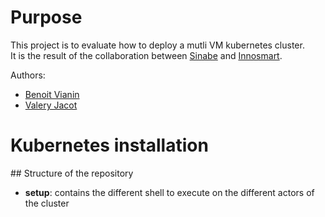 # Purpose
This project is to evaluate how to deploy a mutli VM kubernetes cluster.  
It is the result of the collaboration between [Sinabe](https://sinabe.ch/) and [Innosmart](https://www.innosmart.io).  

Authors:
- [Benoit Vianin](benoit.vianin@sinabe.ch)
- [Valery Jacot](valery.jacot@innosmart.io)

# Kubernetes installation

## Structure of the repository

- **setup**: contains the different shell to execute on the different actors of the cluster